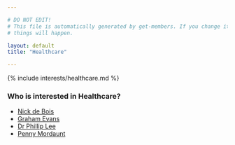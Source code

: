 ```yaml
---

# DO NOT EDIT!
# This file is automatically generated by get-members. If you change it, bad
# things will happen.

layout: default
title: "Healthcare"

---
```


{% include interests/healthcare.md %}

### Who is interested in Healthcare?


* [Nick de Bois](/members/nick-de-bois.html)
* [Graham Evans](/members/graham-evans.html)
* [Dr Phillip Lee](/members/dr-phillip-lee.html)
* [Penny Mordaunt](/members/penny-mordaunt.html)

